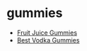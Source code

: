 # gummies

 * [Fruit Juice Gummies](index/f/fruit-juice-gummies-240066.json)
 * [Best Vodka Gummies](index/b/best-vodka-gummies.json)
